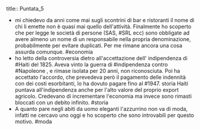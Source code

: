 title:: Puntata_5

- mi chiedevo da anni come mai sugli scontrini di bar e ristoranti il nome di chi li emette non è quasi mai quello dell'attività. Finalmente ho scoperto che per legge le società di persone (SAS, #SRL ecc) sono obbligate ad avere almeno un nome di un responsabile nella propria denominazione, probabilmente per evitare duplicati. Per me rimane ancora una cosa assurda comunque. #economia
- ho letto della controversia dietro all'accettazione dell' indipendenza di #Haiti del 1825. Aveva vinto la guerra di #indipendenza contro #Napoleone , e rimase isolata per 20 anni, non riconosciuta. Poi ha accettato l'accordo, che prevedeva però il pagamento delle indennità con dei costi esorbitanti, lo ha dovuto pagare fino al #1947. storia
  Haiti puntava all'indipendenza anche per l'alto valore del proprio export agricolo. Credevano di incrementare l'economia ma invece sono rimasti bloccati con un debito infinito. #storia
- A quanto pare negli abiti da uomo eleganti l'azzurrino non va di moda, infatti ne cercavo uno oggi e ho scoperto che sono introvabili per questo motivo. #moda